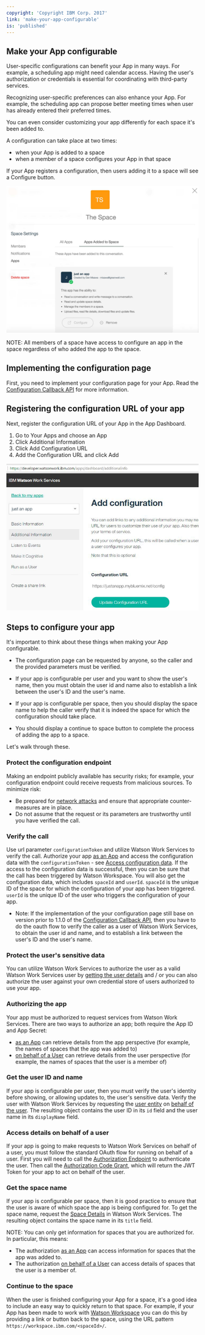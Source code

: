 ```yaml
---
copyright: 'Copyright IBM Corp. 2017'
link: 'make-your-app-configurable'
is: 'published'
---
```

## Make your App configurable

User-specific configurations can benefit your App in many ways. For example, a scheduling app might need calendar access. Having the user's authorization or credentials is essential for coordinating with third-party services.  

Recognizing user-specific preferences can also enhance your App.  For example, the scheduling app can propose better meeting times when user has already entered their preferred times.

You can even consider customizing your app differently for each space it's been added to.   

A configuration can take place at two times:
 - when your App is added to a space
 - when a member of a space configures your App in that space

If your App registers a configuration, then users adding it to a space will see a Configure button.

![AppConfig Usage Screenshot](../images/ConfigUsage.jpg)

NOTE: All members of a space have access to configure an app in the space regardless of who added the app to the space.

## Implementing the configuration page

First, you need to implement your configuration page for your App. Read the [Configuration Callback API](https://developer.watsonwork.ibm.com/docs/apps/app-configuration-callback) for more information.


## Registering the configuration URL of your app

Next, register the configuration URL of your App in the App Dashboard.  
1. Go to Your Apps and choose an App
2.  Click Additional Information
3.  Click Add Configuration URL
4.  Add the Configuration URL and click Add

![AppConfig Registration Screenshot](../images/RegisterConfigUrl.jpg)


## Steps to configure your app

It's important to think about these things when making your App configurable.
 - The configuration page can be requested by anyone, so the caller and the provided parameters must be verified.

 - If your app is configurable per user and you want to show the user's name, then you must obtain the user id and name also to establish a link between the user's ID and the user's name.

 - If your app is configurable per space, then you should display the space name to help the caller verify that it is indeed the space for which the configuration should take place.

 - You should display a continue to space button to complete the process of adding the app to a space.

 Let's walk through these.

### Protect the configuration endpoint

Making an endpoint publicly available has security risks; for example, your configuration endpoint could receive requests from malicious sources. To minimize risk:
- Be prepared for <a href="https://en.wikipedia.org/wiki/Network_security#Types_of_Attacks" target="_blank">network attacks</a> and ensure that appropriate counter-measures are in place.
- Do not assume that the request or its parameters are trustworthy until you have verified the call.


### Verify the call

Use url parameter `configurationToken` and utilize Watson Work Services to verify the call.
Authorize your app [as an App](../references/V1_oauth_token_client_credentials.yml) and access the configuration data with the `configurationToken` - see [Access configuration data](https://developer.watsonwork.ibm.com/docs/apps/access-configuration-data).
If the access to the configuration data is successful, then you can be sure that the call has been triggered by Watson Workspace.
You will also get the configuration data, which includes `spaceId` and `userId`.  `spaceId` is the unique ID of the space for which the configuration of your app has been triggered.  `userId` is the unique ID of the user who triggers the configuration of your app.

- Note: If the implementation of the your configuration page still base on version prior to 1.1.0 of the [Configuration Callback API](../guides/V1_App_Configuration_Callback.md), then you have to do the oauth flow to verify the caller as a user of Watson Work Services, to obtain the user id and name, and to establish a link between the user's ID and the user's name.


### Protect the user's sensitive data

You can utilize Watson Work Services to authorize the user as a valid Watson Work Services user by [getting the user details](https://developer.watsonwork.ibm.com/docs/people/get-user-information) and / or you can also authorize the user against your own credential store of users authorized to use your app.


### Authorizing the app

Your app must be authorized to request services from Watson Work Services. There are two ways to authorize an app; both require the App ID and App Secret:
- [as an App](https://developer.watsonwork.ibm.com/docs/api-reference/authenticate-as-an-app) can retrieve details from the app perspective (for example, the names of spaces that the app was added to)
- [on behalf of a User](https://developer.watsonwork.ibm.com/docs/api-reference/authorize-on-behalf-of-a-user) can retrieve details from the user perspective (for example, the names of spaces that the user is a member of)


<a id="get-the-user-id-and-name"></a>

### Get the user ID and name

If your app is configurable per user, then you must verify the user's identity before showing, or allowing updates to, the user's sensitive data. Verify the user with Watson Work Services by requesting the [user entity](https://developer.watsonwork.ibm.com/docs/people/get-user-information) on [behalf of the user](https://developer.watsonwork.ibm.com/docs/api-reference/authorize-on-behalf-of-a-user). The resulting object contains the user ID in its `id` field and the user name in its `displayName` field.


<a id="access-details-on-behalf-of-a-user"></a>

### Access details on behalf of a user

If your app is going to make requests to Watson Work Services on behalf of a user, you must follow the standard OAuth flow for running on behalf of a user. First you will need to call the [Authorization Endpoint](../references/V1_oauth_authorize_code.yml) to authenticate the user. Then call the [Authorization Code Grant](../references/V1_oauth_token_code.yml), which will return the JWT Token for your app to act on behalf of the user.


### Get the space name

If your app is configurable per space, then it is good practice to ensure that the user is aware of which space the app is being configured for.  To get the space name, request the [Space Details](https://developer.watsonwork.ibm.com/docs/space/get-space-details) in Watson Work Services.  The resulting object contains the space name in its `title` field.

NOTE: You can only get information for spaces that you are authorized for. In particular, this means:
- The authorization [as an App](../references/V1_oauth_token_client_credentials.yml) can access information for spaces that the app was added to.
- The authorization [on behalf of a User](https://developer.watsonwork.ibm.com/docs/api-reference/authorize-on-behalf-of-a-user) can access details of spaces that the user is a member of.


### Continue to the space

When the user is finished configuring your App for a space, it's a good idea to include an easy way to quickly return to that space. For example, if your App has been made to work with <a href="https://workspace.ibm.com/" target="_blank">Watson Workspace</a> you can do this by providing a link or button back to the space, using the URL pattern `https://workspace.ibm.com/<spaceId>/`.
